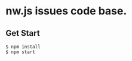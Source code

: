 nw.js issues code base.
=======================

Get Start
---------

```
$ npm install
$ npm start
```

